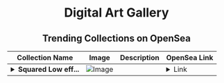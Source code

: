 <div align="center">

# Digital Art Gallery

## Trending Collections on OpenSea

| Collection Name                       | Image                                                                                     | Description                       | OpenSea Link                                                                                          |
|---------------------------------------|-------------------------------------------------------------------------------------------|-----------------------------------|--------------------------------------------------------------------------------------------------------|
| **<details><summary>Squared Low eff...</summary>Squared Low effort Punks</details>** | ![Image](https://i.seadn.io/s/raw/files/f5b3f8dd7fe2b5bfbec84feb5ca55504.png?w=500&auto=format?w=200&auto=format) |  | <details><summary>Link</summary>[Squared Low effort Punks](https://opensea.io/collection/squared-low-effort-punks-1)</details> |

</div>